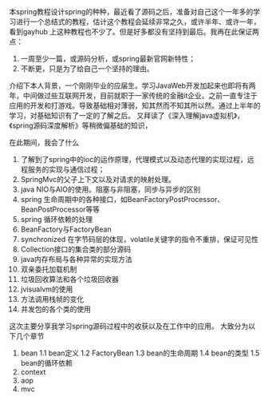 本spring教程设计spring的种种，最近看了源码之后，准备对自己这个一年多的学习进行一个总结式的教程，估计这个教程会延续非常之久，或许半年、或许一年，看到gayhub
上这种教程也不少了。但是好多都没有坚持到最后。我再在此保证两点：
1. 一周至少一篇，或源码分析，或spring最新官网新特性；
2. 不断更，只是为了给自己一个坚持的理由。

介绍下本人背景，一个刚刚毕业的应届生。学习JavaWeb开发加起来也即将有两年，中间做过些互联网开发，目前就职于一家传统的金融it企业。之前一直专注于应用的开发和打游戏。导致基础相对薄弱，知其然而不知其所以然。通过上半年的学习，对基础知识有了一定的了解之后。
又拜读了《深入理解java虚拟机》，《spring源码深度解析》等稍微偏基础的知识，

在此期间，我会了什么
1. 了解到了spring中的ioc的运作原理，代理模式以及动态代理的实现过程，远程服务的实现与通信过程；
2. SpringMvc的父子上下文以及对请求的映射处理。
3. java NIO与AIO的使用。阻塞与非阻塞，同步与异步的区别
4. spring 生命周期中的各种接口，如BeanFactoryPostProcessor、BeanPostProcessor等等
5. spring 循环依赖的处理
6. BeanFactory与FactoryBean
7. synchronized 在字节码层的体现，volatile关键字的指令不重排，保证可见性
8. Collection接口的集合类的部分源码
9. java内存布局与各种异常的实现方法
10. 双亲委托加载机制
11. 垃圾回收算法和各个垃圾回收器
12. jvisualvm的使用
13. 方法调用栈帧的变化
14. 并发包的各个类的使用

这次主要分享我学习spring源码过程中的收获以及在工作中的应用。
大致分为以下几个章节

1. bean
 1.1 bean定义
 1.2 FactoryBean
 1.3 bean的生命周期
 1.4 bean的类型
 1.5 bean的循环依赖
2. context
3. aop
4. mvc